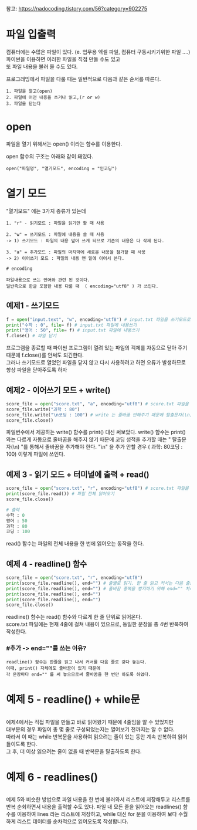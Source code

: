 참고: https://nadocoding.tistory.com/56?category=902275
# 파일 입출력

컴퓨터에는 수많은 파일이 있다. (e. 업무용 엑셀 파일, 컴퓨터 구동시키기위한 파일 ....)  
파이썬을 이용하면 이러한 파일을 직접 만들 수도 있고  
또 파일 내용을 불러 올 수도 있다.

프로그래밍에서 파일을 다룰 때는 일반적으로 다음과 같은 순서를 따른다.
```
1. 파일을 열고(open)
2. 파일에 어떤 내용을 쓰거나 읽고,(r or w)
3. 파일을 닫는다
```

# open

파일을 열기 위해서는 open() 이라는 함수를 이용한다.  

open 함수의 구조는 아래와 같이 돼있다.
``` 
open("파일명", "열기모드", encoding = "인코딩")
```

# 열기 모드
"열기모드" 에는 3가지 종류가 있는데
```
1. "r" - 읽기모드 : 파일을 읽기만 할 때 사용

2. "w" = 쓰기모드 : 파일에 내용을 쓸 때 사용 
-> 1) 쓰기모드 : 파일의 내용 덮어 쓰게 되므로 기존의 내용은 다 삭제 된다.
    
3. "a" = 추가모드 : 파일의 마지막에 새로운 내용을 첨가할 때 사용 
-> 2) 이어쓰기 모드 : 파일의 내용 맨 밑에 이어서 쓴다.

# encoding

파일내용으로 쓰는 언어와 관련 된 것이다.
일반족으로 한글 포함한 내용 다룰 때  ( encoding="utf8" ) 가 쓰인다.
```

## 예제1 - 쓰기모드
``` python
f = open("input.text", "w", encoding="utf8") # input.txt 파일을 쓰기모드로 열기 , encoding="utf8" -> 한글 포함한 내용 다룰 때 쓰임
print("수학 : 0", file= f) # input.txt 파일에 내용쓰기 
print("영어 : 50", file= f) # input.txt 파일에 내용쓰기 
f.close() # 파일 닫기
```
프로그램을 종료할 때 파이썬 프로그램이 열려 있는 파일의 객체를 자동으로 닫아 주기 때문에 f.close()를 안써도 되긴한다.  
그러나 쓰기모드로 열었던 파일을 닫지 않고 다시 사용하려고 하면 오류가 발생하므로 항상 파일을 닫아주도록 하자


## 예제2 - 이어쓰기 모드 + write()

``` python
score_file = open("score.txt", "a", encoding="utf8") # score.txt 파일을 쓰기("a") 모드로 열기
score_file.write("과학 : 80")
score_file.write("\n코딩 : 100") # write 는 줄바꿈 안해주기 때문에 탈출문자(\n)로 줄바꿈 추가
score_file.close()
```
파일변수에서 제공하는 write() 함수를 print() 대신 써보았다.
write() 함수는 print() 와는 다르게 자동으로 줄바꿈을 해주지 않기 때문에 
코딩 성적을 추가할 때는 " 탈출문자(\n) "를 통해서 줄바꿈을 추가해야 한다.
"\n" 을 추가 안할 경우 ( 과학: 80코딩 : 100) 이렇게 파일에 쓰인다.

## 예제 3 -  읽기 모드 + 터미널에 출력 + read()
``` python
score_file = open("score.txt", "r", encoding="utf8") # score.txt 파일을 읽기("r") 모드로 열기
print(score_file.read()) # 파일 전체 읽어오기
score_file.close()

# 출력
수학 : 0
영어 : 50
과학 : 80
코딩 : 100
```
read() 함수는 파일의 전체 내용을 한 번에 읽어오는 동작을 한다. 

## 예제 4 - readline() 함수

``` python
score_file = open("score.txt", "r", encoding="utf8")
print(score_file.readline(), end="") # 줄별로 읽기. 한 줄 읽고 커서는 다음 줄로 이동
print(score_file.readline(), end="") # 줄바꿈 중복을 방지하기 위해 end="" 처리
print(score_file.readline(), end="")
print(score_file.readline(), end="")
score_file.close()
```

readline() 함수는 read() 함수와 다르게 한 줄 단위로 읽어온다.  
score.txt 파일에는 현재 4줄에 걸쳐 내용이 있으므로, 동일한 문장을 총 4번 반복하여 작성한다.

### #추가 -> end=""를 쓰는 이유?
```
readline() 함수는 한줄을 읽고 나서 커서를 다음 줄로 갖다 놓는다. 
이때, print() 자체에도 줄바꿈이 있기 때문에 
각 문장마다 end="" 를 써 놓으므로써 줄바꿈을 한 번만 하도록 하였다.
```
# 예제 5 - readline() + while문

``` python

```
예제4에서는 직접 파일을 만들고 바로 읽어왔기 때문에 4줄임을 알 수 있었지만  
대부분의 경우 파일이 총 몇 줄로 구성되었는지는 열어보기 전까지는 알 수 없다.  
따라서 이 때는 while 반복문을 사용하여 읽으려는 줄이 있는 동안 계속 반복하여 읽어들이도록 한다.  
그 후, 더 이상 읽으려는 줄이 없을 때 반복문을 탈출하도록 한다.

# 예제 6 - readlines()
``` python

```
예제 5와 비슷한 방법으로 파일 내용을 한 번에 불러와서 리스트에 저장해두고 리스트를 반복 순회하면서 내용을 출력할 수도 있다. 
파일 내 모든 줄을 읽어오는 readlines() 함수를 이용하여 lines 라는 리스트에 저장하고, while 대신 for 문을 이용하여 
보다 수월하게 리스트 데이터를 순차적으로 읽어오도록 작성합니다.
